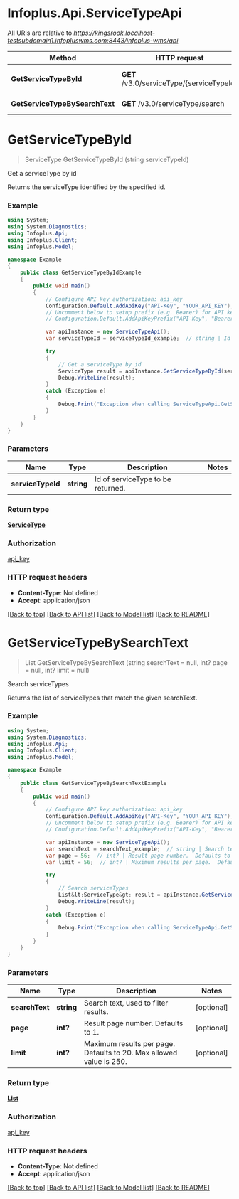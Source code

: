 # Infoplus.Api.ServiceTypeApi

All URIs are relative to *https://kingsrook.localhost-testsubdomain1.infopluswms.com:8443/infoplus-wms/api*

Method | HTTP request | Description
------------- | ------------- | -------------
[**GetServiceTypeById**](ServiceTypeApi.md#getservicetypebyid) | **GET** /v3.0/serviceType/{serviceTypeId} | Get a serviceType by id
[**GetServiceTypeBySearchText**](ServiceTypeApi.md#getservicetypebysearchtext) | **GET** /v3.0/serviceType/search | Search serviceTypes


<a name="getservicetypebyid"></a>
# **GetServiceTypeById**
> ServiceType GetServiceTypeById (string serviceTypeId)

Get a serviceType by id

Returns the serviceType identified by the specified id.

### Example
```csharp
using System;
using System.Diagnostics;
using Infoplus.Api;
using Infoplus.Client;
using Infoplus.Model;

namespace Example
{
    public class GetServiceTypeByIdExample
    {
        public void main()
        {
            // Configure API key authorization: api_key
            Configuration.Default.AddApiKey("API-Key", "YOUR_API_KEY");
            // Uncomment below to setup prefix (e.g. Bearer) for API key, if needed
            // Configuration.Default.AddApiKeyPrefix("API-Key", "Bearer");

            var apiInstance = new ServiceTypeApi();
            var serviceTypeId = serviceTypeId_example;  // string | Id of serviceType to be returned.

            try
            {
                // Get a serviceType by id
                ServiceType result = apiInstance.GetServiceTypeById(serviceTypeId);
                Debug.WriteLine(result);
            }
            catch (Exception e)
            {
                Debug.Print("Exception when calling ServiceTypeApi.GetServiceTypeById: " + e.Message );
            }
        }
    }
}
```

### Parameters

Name | Type | Description  | Notes
------------- | ------------- | ------------- | -------------
 **serviceTypeId** | **string**| Id of serviceType to be returned. | 

### Return type

[**ServiceType**](ServiceType.md)

### Authorization

[api_key](../README.md#api_key)

### HTTP request headers

 - **Content-Type**: Not defined
 - **Accept**: application/json

[[Back to top]](#) [[Back to API list]](../README.md#documentation-for-api-endpoints) [[Back to Model list]](../README.md#documentation-for-models) [[Back to README]](../README.md)

<a name="getservicetypebysearchtext"></a>
# **GetServiceTypeBySearchText**
> List<ServiceType> GetServiceTypeBySearchText (string searchText = null, int? page = null, int? limit = null)

Search serviceTypes

Returns the list of serviceTypes that match the given searchText.

### Example
```csharp
using System;
using System.Diagnostics;
using Infoplus.Api;
using Infoplus.Client;
using Infoplus.Model;

namespace Example
{
    public class GetServiceTypeBySearchTextExample
    {
        public void main()
        {
            // Configure API key authorization: api_key
            Configuration.Default.AddApiKey("API-Key", "YOUR_API_KEY");
            // Uncomment below to setup prefix (e.g. Bearer) for API key, if needed
            // Configuration.Default.AddApiKeyPrefix("API-Key", "Bearer");

            var apiInstance = new ServiceTypeApi();
            var searchText = searchText_example;  // string | Search text, used to filter results. (optional) 
            var page = 56;  // int? | Result page number.  Defaults to 1. (optional) 
            var limit = 56;  // int? | Maximum results per page.  Defaults to 20.  Max allowed value is 250. (optional) 

            try
            {
                // Search serviceTypes
                List&lt;ServiceType&gt; result = apiInstance.GetServiceTypeBySearchText(searchText, page, limit);
                Debug.WriteLine(result);
            }
            catch (Exception e)
            {
                Debug.Print("Exception when calling ServiceTypeApi.GetServiceTypeBySearchText: " + e.Message );
            }
        }
    }
}
```

### Parameters

Name | Type | Description  | Notes
------------- | ------------- | ------------- | -------------
 **searchText** | **string**| Search text, used to filter results. | [optional] 
 **page** | **int?**| Result page number.  Defaults to 1. | [optional] 
 **limit** | **int?**| Maximum results per page.  Defaults to 20.  Max allowed value is 250. | [optional] 

### Return type

[**List<ServiceType>**](ServiceType.md)

### Authorization

[api_key](../README.md#api_key)

### HTTP request headers

 - **Content-Type**: Not defined
 - **Accept**: application/json

[[Back to top]](#) [[Back to API list]](../README.md#documentation-for-api-endpoints) [[Back to Model list]](../README.md#documentation-for-models) [[Back to README]](../README.md)

